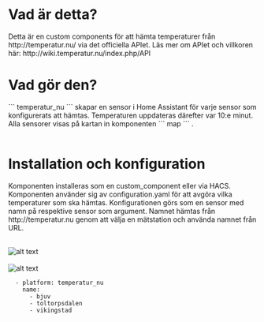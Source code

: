 <h1>Vad är detta?</h1>
Detta är en custom components för att hämta temperaturer från http://temperatur.nu/ via det officiella APIet. Läs mer om APIet och villkoren här: http://wiki.temperatur.nu/index.php/API

<h1>Vad gör den?</h1>
```
temperatur_nu 
```
skapar en sensor i Home Assistant för varje sensor som konfigurerats att hämtas. Temperaturen uppdateras därefter var 10:e minut. Alla sensorer visas på kartan in komponenten
```
map
```
.<br><br>

<h1>Installation och konfiguration</h1>
Komponenten installeras som en custom_component eller via HACS.<br>
Komponenten använder sig av configuration.yaml för att avgöra vilka temperaturer som ska hämtas. Konfigurationen görs som en sensor med namn på respektive sensor som argument. Namnet hämtas från http://temperatur.nu genom att välja en mätstation och använda namnet från URL.<br><br>

![alt text](https://github.com/kayjei/temperatur_nu/blob/main/temp_nu_1.JPG?raw=true)
<br><br>
![alt text](https://github.com/kayjei/temperatur_nu/blob/main/temp_nu.JPG?raw=true)

```
  - platform: temperatur_nu
    name:
      - bjuv
      - toltorpsdalen
      - vikingstad
```
